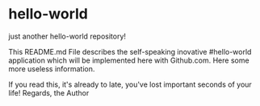 # hello-world
just another hello-world repository!

This README.md File describes the self-speaking inovative #hello-world application which will be implemented here with Github.com. Here some more useless information.

If you read this, it's already to late, you've lost important seconds of your life!
Regards,
the Author
